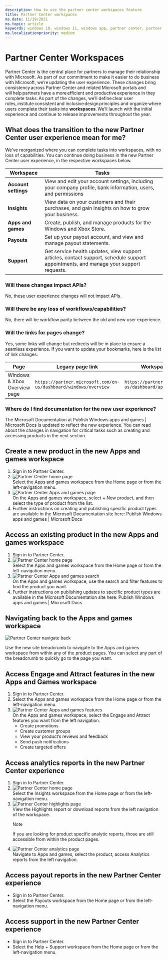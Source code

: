 ```yaml
---
description: How to use the partner center workspaces feature
title: Partner Center workspaces
ms.date: 11/19/2021
ms.topic: article
keywords: windows 10, windows 11, windows app, partner center, partner center workspaces
ms.localizationpriority: medium
---
```


# Partner Center Workspaces

Partner Center is the central place for partners to manage their relationship with Microsoft. As part of our commitment to make it easier to do business with Microsoft, we’re updating the user experience. These changes bring consistency across Partner Center and related Microsoft portals and will help partners have a more efficient and productive experience in they complete tasks. As part of the changes, we’ll define clear user roles, institute consistent and inclusive design principles and organize where users complete their tasks into **workspaces**. We’ll launch with the initial experience and continue to release improvements throughout the year.

## What does the transition to the new Partner Center user experience mean for me?

We’ve reorganized where you can complete tasks into workspaces, with no loss of capabilities. You can continue doing business in the new Partner Center user experience, in the respective workspaces below.

| Workspace            | Tasks |
|----------------------|-------|
| **Account settings** | View and edit your account settings, including your company profile, bank information, users, and permissions |
| **Insights**         | View data on your customers and their purchases, and gain insights on how to grow your business. |
| **Apps and games**   | Create, publish, and manage products for the Windows and Xbox Store. |
| **Payouts**          | Set up your payout account, and view and manage payout statements. |
| **Support**          | Get service health updates, view support articles, contact support, schedule support appointments, and manage your support requests. |

### Will these changes impact APIs?

No, these user experience changes will not impact APIs.

### Will there be any loss of workflows/capabilities?

No, there will be workflow parity between the old and new user experience.

### Will the links for pages change?

Yes, some links will change but redirects will be in place to ensure a seamless experience. If you want to update your bookmarks, here is the list of link changes.

| Page | Legacy page link | Workspace page link |
|------|------------------|---------------------|
Windows & Xbox Overview page | `https://partner.microsoft.com/en-us/dashboard/windows/overview` | `https://partner.microsoft.com/en-us/dashboard/apps-and-games` |

### Where do I find documentation for the new user experience?

The Microsoft Documentation at Publish Windows apps and games | Microsoft Docs is updated to reflect the new experience. You can read about the changes in navigation for critical tasks such as creating and accessing products in the next section.

## Create a new product in the new Apps and games workspace

1. Sign in to Partner Center.
2. ![Partner Center home page](images/partner-center-home.png)<br>Select the Apps and games workspace from the Home page or from the left-navigation menu.
3. ![Partner Center Apps and games page](images/partner-center-apps-games.png)<br>On the Apps and games workspace, select + New product, and then select the type of product from the list.
4. Further instructions on creating and publishing specific product types are available in the Microsoft Documentation site here: Publish Windows apps and games | Microsoft Docs

## Access an existing product in the new Apps and games workspace

1. Sign in to Partner Center.
1. ![Partner Center home page](images/partner-center-home.png)<br>Select the Apps and games workspace from the Home page or from the left-navigation menu.
1. ![Partner Center Apps and games search](images/partner-center-apps-games-search.png)<br>On the Apps and games workspace, use the search and filter features to find the product you want.
1. Further instructions on publishing updates to specific product types are available in the Microsoft Documentation site here: Publish Windows apps and games | Microsoft Docs

## Navigating back to the Apps and games workspace

![Partner Center navigate back](images/partner-center-navigate-back.jpg)

Use the new site breadcrumb to navigate to the Apps and games workspace from within any of the product pages. You can select any part of the breadcrumb to quickly go to the page you want.

## Access Engage and Attract features in the new Apps and Games workspace

1. Sign in to Partner Center.
1. Select the Apps and games workspace from the Home page or from the left-navigation menu.
1. ![Partner Center Apps and games features](images/partner-center-apps-games-features.png)<br>On the Apps and games workspace, select the Engage and Attract features you want from the left navigation.
    - Create promotions
    - Create customer groups
    - View your product’s reviews and feedback
    - Send push notifications
    - Create targeted offers

## Access analytics reports in the new Partner Center experience

1. Sign in to Partner Center.
1. ![Partner Center home page](images/partner-center-home.png)<br>Select the Insights workspace from the Home page or from the left-navigation menu.
1. ![Partner Center highlights page](images/partner-center-highlights.png)<br>View the Highlights report or download reports from the left navigation of the workspace.
    > [!NOTE]
    > If you are looking for product specific analytic reports, those are still accessible from within the product pages.
1. ![Partner Center analytics page](images/partner-center-analytics.png)<br>Navigate to Apps and games, select the product, access Analytics reports from the left navigation.

## Access payout reports in the new Partner Center experience

- Sign in to Partner Center.
- Select the Payouts workspace from the Home page or from the left-navigation menu.

## Access support in the new Partner Center experience

- Sign in to Partner Center.
- Select the Help + Support workspace from the Home page or from the left-navigation menu.
